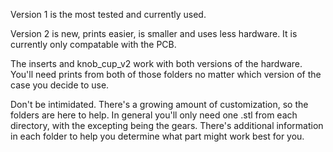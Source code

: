 Version 1 is the most tested and currently used. 

Version 2 is new, prints easier, is smaller and uses less hardware. It is currently only compatable with the PCB.  

The inserts and knob_cup_v2 work with both versions of the hardware. You'll need prints from both of those folders no matter which version of the case you decide to use. 

Don't be intimidated. There's a growing amount of customization, so the folders are here to help. In general you'll only need one .stl from each directory, with the excepting being the gears. There's additional information in each folder to help you determine what part might work best for you. 
